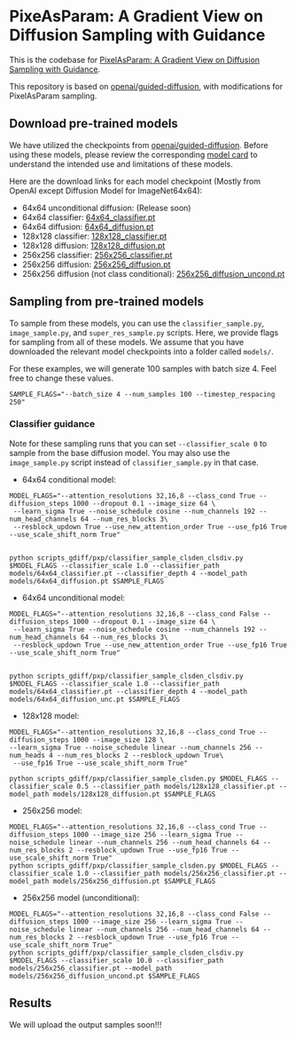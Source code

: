 # PixeAsParam: A Gradient View on Diffusion Sampling with Guidance

This is the codebase for [PixelAsParam: A Gradient View on Diffusion Sampling with Guidance](https://proceedings.mlr.press/v202/dinh23a/dinh23a.pdf).

This repository is based on [openai/guided-diffusion](https://github.com/openai/guided-diffusion), with modifications for PixelAsParam sampling.

## Download pre-trained models

We have utilized the checkpoints from [openai/guided-diffusion](https://github.com/openai/guided-diffusion). Before using these models, please review the corresponding [model card](model-card.md) to understand the intended use and limitations of these models.



Here are the download links for each model checkpoint (Mostly from OpenAI except Diffusion Model for ImageNet64x64):
 * 64x64 unconditional diffusion: (Release soon) 
 * 64x64 classifier: [64x64_classifier.pt](https://openaipublic.blob.core.windows.net/diffusion/jul-2021/64x64_classifier.pt)
 * 64x64 diffusion: [64x64_diffusion.pt](https://openaipublic.blob.core.windows.net/diffusion/jul-2021/64x64_diffusion.pt)
 * 128x128 classifier: [128x128_classifier.pt](https://openaipublic.blob.core.windows.net/diffusion/jul-2021/128x128_classifier.pt)
 * 128x128 diffusion: [128x128_diffusion.pt](https://openaipublic.blob.core.windows.net/diffusion/jul-2021/128x128_diffusion.pt)
 * 256x256 classifier: [256x256_classifier.pt](https://openaipublic.blob.core.windows.net/diffusion/jul-2021/256x256_classifier.pt)
 * 256x256 diffusion: [256x256_diffusion.pt](https://openaipublic.blob.core.windows.net/diffusion/jul-2021/256x256_diffusion.pt)
 * 256x256 diffusion (not class conditional): [256x256_diffusion_uncond.pt](https://openaipublic.blob.core.windows.net/diffusion/jul-2021/256x256_diffusion_uncond.pt)

## Sampling from pre-trained models

To sample from these models, you can use the `classifier_sample.py`, `image_sample.py`, and `super_res_sample.py` scripts.
Here, we provide flags for sampling from all of these models.
We assume that you have downloaded the relevant model checkpoints into a folder called `models/`.

For these examples, we will generate 100 samples with batch size 4. Feel free to change these values.

```
SAMPLE_FLAGS="--batch_size 4 --num_samples 100 --timestep_respacing 250"
```

### Classifier guidance

Note for these sampling runs that you can set `--classifier_scale 0` to sample from the base diffusion model.
You may also use the `image_sample.py` script instead of `classifier_sample.py` in that case.

 * 64x64 conditional model:

```
MODEL_FLAGS="--attention_resolutions 32,16,8 --class_cond True --diffusion_steps 1000 --dropout 0.1 --image_size 64 \
 --learn_sigma True --noise_schedule cosine --num_channels 192 --num_head_channels 64 --num_res_blocks 3\
 --resblock_updown True --use_new_attention_order True --use_fp16 True --use_scale_shift_norm True"


python scripts_gdiff/pxp/classifier_sample_clsden_clsdiv.py $MODEL_FLAGS --classifier_scale 1.0 --classifier_path models/64x64_classifier.pt --classifier_depth 4 --model_path models/64x64_diffusion.pt $SAMPLE_FLAGS
```

 * 64x64 unconditional model:

```
MODEL_FLAGS="--attention_resolutions 32,16,8 --class_cond False --diffusion_steps 1000 --dropout 0.1 --image_size 64 \
 --learn_sigma True --noise_schedule cosine --num_channels 192 --num_head_channels 64 --num_res_blocks 3\
 --resblock_updown True --use_new_attention_order True --use_fp16 True --use_scale_shift_norm True"


python scripts_gdiff/pxp/classifier_sample_clsden_clsdiv.py $MODEL_FLAGS --classifier_scale 1.0 --classifier_path models/64x64_classifier.pt --classifier_depth 4 --model_path models/64x64_diffusion_unc.pt $SAMPLE_FLAGS
```

 * 128x128 model:

```
MODEL_FLAGS="--attention_resolutions 32,16,8 --class_cond True --diffusion_steps 1000 --image_size 128 \
--learn_sigma True --noise_schedule linear --num_channels 256 --num_heads 4 --num_res_blocks 2 --resblock_updown True\
 --use_fp16 True --use_scale_shift_norm True"
 
python scripts_gdiff/pxp/classifier_sample_clsden.py $MODEL_FLAGS --classifier_scale 0.5 --classifier_path models/128x128_classifier.pt --model_path models/128x128_diffusion.pt $SAMPLE_FLAGS
```

 * 256x256 model:

```
MODEL_FLAGS="--attention_resolutions 32,16,8 --class_cond True --diffusion_steps 1000 --image_size 256 --learn_sigma True --noise_schedule linear --num_channels 256 --num_head_channels 64 --num_res_blocks 2 --resblock_updown True --use_fp16 True --use_scale_shift_norm True"
python scripts_gdiff/pxp/classifier_sample_clsden.py $MODEL_FLAGS --classifier_scale 1.0 --classifier_path models/256x256_classifier.pt --model_path models/256x256_diffusion.pt $SAMPLE_FLAGS
```

 * 256x256 model (unconditional):

```
MODEL_FLAGS="--attention_resolutions 32,16,8 --class_cond False --diffusion_steps 1000 --image_size 256 --learn_sigma True --noise_schedule linear --num_channels 256 --num_head_channels 64 --num_res_blocks 2 --resblock_updown True --use_fp16 True --use_scale_shift_norm True"
python scripts_gdiff/pxp/classifier_sample_clsden_clsdiv.py $MODEL_FLAGS --classifier_scale 10.0 --classifier_path models/256x256_classifier.pt --model_path models/256x256_diffusion_uncond.pt $SAMPLE_FLAGS
```





## Results

We will upload the output samples soon!!!

[//]: # (This table summarizes our ImageNet results for pure guided diffusion models:)

[//]: # ()
[//]: # (| Dataset          | FID  | Precision | Recall |)

[//]: # (|------------------|------|-----------|--------|)

[//]: # (| ImageNet 64x64   | 2.07 | 0.74      | 0.63   |)

[//]: # (| ImageNet 128x128 | 2.97 | 0.78      | 0.59   |)

[//]: # (| ImageNet 256x256 | 4.59 | 0.82      | 0.52   |)

[//]: # (| ImageNet 512x512 | 7.72 | 0.87      | 0.42   |)

